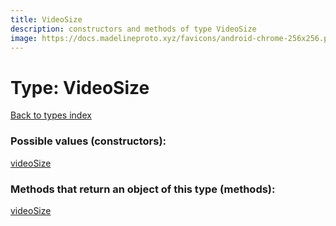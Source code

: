 ```yaml
---
title: VideoSize
description: constructors and methods of type VideoSize
image: https://docs.madelineproto.xyz/favicons/android-chrome-256x256.png
---
```

# Type: VideoSize
[Back to types index](index.md)



### Possible values (constructors):

[videoSize](../constructors/videoSize.md)  



### Methods that return an object of this type (methods):



[videoSize](../constructors/videoSize.md)  

